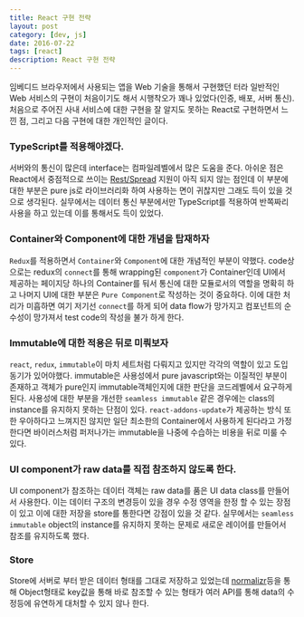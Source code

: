 ```yaml
---
title: React 구현 전략
layout: post
category: [dev, js]
date: 2016-07-22
tags: [react]
description: React 구현 전략
---
```


임베디드 브라우저에서 사용되는 앱을 Web 기술을 통해서 구현했던 터라 일반적인 Web 서비스의 구현이 처음이기도 해서 시행착오가 꽤나 있었다(인증, 배포, 서버 통신).
처음으로 주어진 사내 서비스에 대한 구현을 잘 알지도 못하는 React로 구현하면서 느낀 점, 그리고 다음 구현에 대한 개인적인 글이다. 

### TypeScript를 적용해야겠다.

서버와의 통신이 많은데 interface는 컴파일레벨에서 많은 도움을 준다. 아쉬운 점은 React에서 중점적으로 쓰이는 [Rest/Spread](https://github.com/Microsoft/TypeScript/issues/2103) 지원이 아직 되지 않는 점인데 이 부분에 대한 부분은 pure js로 라이브러리화 하여 사용하는 면이 귀찮지만 그래도 득이 있을 것으로 생각된다. 실무에서는 데이터 통신 부분에서만 TypeScript를 적용하여 반쪽짜리 사용을 하고 있는데 이를 통해서도 득이 있었다.

### Container와 Component에 대한 개념을 탑재하자

`Redux`를 적용하면서 `Container`와 `Component`에 대한 개념적인 부분이 약했다. code상으로는 redux의 `connect`를 통해 wrapping된 `component`가 Container인데 UI에서 제공하는 페이지당 하나의 Container를 둬서 통신에 대한 모듈로서의 역할을 명확히 하고 나머지 UI에 대한 부분은 `Pure Component`로 작성하는 것이 중요하다. 이에 대한 처리가 미흡하면 여기 저기선 `connect`를 하게 되어 data flow가 망가지고 컴포넌트의 순수성이 망가져서 test code의 작성을 불가 하게 한다.

### Immutable에 대한 적용은 뒤로 미뤄보자

`react`, `redux`, `immutable`이 마치 세트처럼 다뤄지고 있지만 각각의 역할이 있고 도입 동기가 있어야했다. immutable은 사용성에서 pure javascript와는 이질적인 부분이 존재하고 객체가 pure인지 immutable객체인지에 대한 판단을 코드레벨에서 요구하게 된다. 사용성에 대한 부분을 개선한 `seamless immutable` 같은 경우에는 class의 instance를 유지하지 못하는 단점이 있다. `react-addons-update`가 제공하는 방식 또한 우아하다고 느껴지진 않지만 일단 최소한의 Container에서 사용하게 된다라고 가정한다면 바이러스처럼 퍼저나가는 immutable을 나중에 수습하는 비용을 뒤로 미룰 수 있다.

### UI component가 raw data를 직접 참조하지 않도록 한다.

UI component가 참조하는 데이터 객체는 raw data를 품은 UI data class를 만들어서 사용한다. 이는 데이터 구조의 변경등이 있을 경우 수정 영역을 한정 할 수 있는 장점이 있고 이에 대한 저장을 store를 통한다면 강점이 있을 것 같다. 실무에서는 `seamless immutable` object의 instance를 유지하지 못하는 문제로 새로운 레이어를 만들어서 참조를 유지하도록 했다.

### Store

Store에 서버로 부터 받은 데이터 형태를 그대로 저장하고 있었는데 [normalizr](https://github.com/paularmstrong/normalizr)등을 통해 Object형태로 key값을 통해 바로 참조할 수 있는 형태가 여러 API를 통해 data의 수정등에 유연하게 대처할 수 있지 않나 한다.
